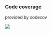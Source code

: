 
### Code coverage
provided by codecov



<a href="https://codecov.io/github/guorbit/utilities" > 
 <img src="https://codecov.io/github/guorbit/utilities/branch/main/graphs/sunburst.svg?token=3RVZAHQ4W2"/> 
 </a>
